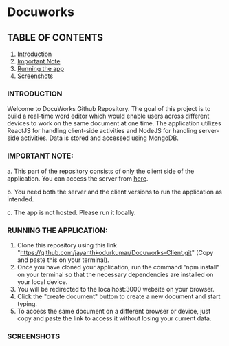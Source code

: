 # Docuworks

## TABLE OF CONTENTS

1. [Introduction](#introduction)
2. [Important Note](#important-note)
3. [Running the app](#running-the-application)
4. [Screenshots](#screenshots)


### INTRODUCTION <a name="introduction"></a>

Welcome to DocuWorks Github Repository. The goal of this project is to build a real-time word editor which would enable users across different devices to work on the same
document at one time. The application utilizes ReactJS for handling client-side activities and NodeJS for handling server-side activities. Data is stored and accessed using MongoDB.

### IMPORTANT NOTE: <a name="important-note"></a>

a. This part of the repository consists of only the client side of the application. You can access the server from [here](https://github.com/jayanthkodurkumar/Docuworks-Server).

b. You need both the server and the client versions to run the application as intended.

c. The app is not hosted. Please run it locally.

### RUNNING THE APPLICATION: <a name="running-the-application"></a>

1.   Clone this repository using this link "https://github.com/jayanthkodurkumar/Docuworks-Client.git" (Copy and paste this on your terminal).
2.   Once you have cloned your application, run the command "npm install" on your terminal so that the necessary dependencies are installed on your local device.
3.   You will be redirected to the localhost:3000 website on your browser.
4.   Click the "create document" button to create a new document and start typing.
5.   To access the same document on a different browser or device, just copy and paste the link to access it without losing your current data.

### SCREENSHOTS <a name="screenshots"></a>
